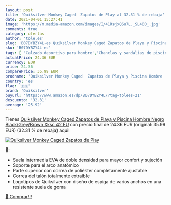 ```yaml
---
layout: post
title: 'Quiksilver Monkey Caged  Zapatos de Play al 32.31 % de rebaja'
date: 2021-04-01 15:27:41
image: 'https://m.media-amazon.com/images/I/41RsjxQSu7L._SL400_.jpg'
comments: true
category: ofertas
author: 'tole.es'
slug: 'B07DYBZY4L-es Quiksilver Monkey Caged Zapatos de Playa y Piscina Hombre...'
sku: 'B07DYBZY4L-es'
tags: [ 'Calzado deportivo para hombre','Chanclas y sandalias de piscina para hombre','Zapatillas y calzado deportivo para hombre','Zapatos','Zapatos para hombre','Zapatos y complementos','quiksilver','zapatos', ]
actualPrice: 24.36 EUR
currency: EUR
price: 24.36
comparePrice: 35.99 EUR
prodname: 'Quiksilver Monkey Caged  Zapatos de Playa y Piscina Hombre  Negro  Black/Grey/Brown Xksc   42 EU'
country: 'es'
flag: '🇪🇸'
brand: 'Quiksilver'
buyurl: 'https://www.amazon.es/dp/B07DYBZY4L/?tag=tolees-21'
descuento: '32.31'
average: '25.92'
---
```


Tienes [Quiksilver Monkey Caged  Zapatos de Playa y Piscina Hombre  Negro  Black/Grey/Brown Xksc   42 EU](https://www.amazon.es/dp/B07DYBZY4L/?tag=tolees-21) con precio final de  24.36 EUR (original: 35.99 EUR) (32.31 %  de rebaja) aqui!

[![Quiksilver Monkey Caged  Zapatos de Play](https://m.media-amazon.com/images/I/41RsjxQSu7L._SL400_.jpg)](https://www.amazon.es/dp/B07DYBZY4L/?tag=tolees-21)

🔎:

- Suela intermedia EVA de doble densidad para mayor confort y sujeción
- Soporte para el arco anatómico
- Parte superior con correa de poliéster completamente ajustable
- Correa del talón totalmente extraíble
- Logotipos de Quiksilver con diseño de espiga de varios anchos en una resistente suela de goma

[🛒 Comprar!!!](https://www.amazon.es/dp/B07DYBZY4L/?tag=tolees-21)

